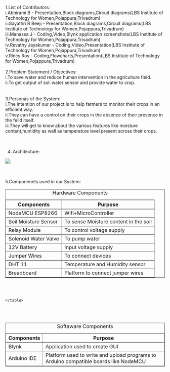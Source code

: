 1.List of Contributors:<br>
  i.Abhirami B         -   Presentation,Block diagrams,Circuit diagrams(LBS Institute of Technology for Women,Pojappura,Trivadrum)<br>
  ii.Gayathri R Beeji  -   Presentation,Block diagrams,Circuit diagrams(LBS Institute of Technology for Women,Pojappura,Trivadrum)<br>
  iii.Manassa J        -   Coding,Video,Blynk application screenshots(LBS Institute of Technology for Women,Pojappura,Trivadrum)<br>
  iv.Revathy Jayakumar -   Coding,Video,Presentation(LBS Institute of Technology for Women,Pojappura,Trivadrum)<br>
  v.Rincy Roy          -   Coding,Flowcharts,Presentation(LBS Institute of Technology for Women,Pojappura,Trivadrum)
<br><br>
2.Problem Statement / Objectives:<br>
  i.To save water and reduce human intervention in the agriculture field.<br>
  ii.To get output of soli water sensor and provide water to crop.<br>
<br><br>
3.Personas of the System:<br>
  i.The intention of our project is to help farmers to monitor their crops in an efficient way.<br>
  ii.They can have a control on their crops in the absence of their presence in the feild itself.<br>
  iii.They will get to know about the various features like moisture content,humidity as well as temperature level present across their crops.<br>
<br><br>

4. Architecture:<br>

<img src="https://drive.google.com/file/d/1K-lTQmsrG_azRL3sKAARxD5yYUNBROnY/view?usp=sharing">

<br><br>
5.Componenets used in our System:<br>
<!DOCTYPE html>
<html>
<head>
	<meta charset="utf-8">
</head>
<body>
	<table border="1px">
		<caption>Hardware Components</caption>
		<tr>
		    <th>Components</th>
		    <th>Purpose</th>
		</tr>
		<tr>
			<td>NodeMCU ESP8266</td>
			<td>Wifi+MicroController</td>
		</tr>
		<tr>
			<td>Soil Moisture Sensor</td>
			<td>To sense Moisture content in the soil</td>
		</tr>
		<tr>
			<td>Relay Module</td>
			<td>To control voltage supply</td>
		</tr>
		<tr>
			<td>Solenoid Water Valve</td>
			<td>To pump water</td>
		</tr>
		<tr>
			<td>12V Battery</td>
			<td>Input voltage supply</td>
		</tr>
		<tr>
			<td>Jumper Wires</td>
			<td>To connect devices</td>
		</tr>
		<tr>
			<td>DHT 11</td>
			<td>Temperature and Humidity sensor</td>
		</tr>
		<tr>
			<td>Breadboard</td>
			<td>Platform to connect jumper wires</td>
		</tr>
	</table>
        <br><br>
	<table border="1px">
		<caption>Softaware Components</caption>
		<tr>
		    <th>Components</th>
		    <th>Purpose</th>
		</tr>
		<tr>
			<td>Blynk</td>
			<td>Application used to create GUI</td>
		</tr>
		<tr>
			<td>Arduino IDE</td>
			<td>Platform used to write and upload programs to Arduino compatible boards like NodeMCU</td>
		</tr>
		
	</table>
</body>
</html>
<br><br>

